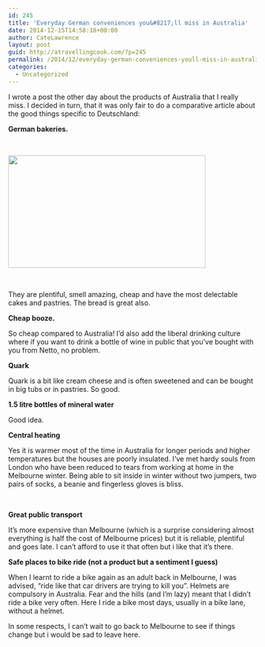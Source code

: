 ```yaml
---
id: 245
title: 'Everyday German conveniences you&#8217;ll miss in Australia'
date: 2014-12-15T14:58:18+00:00
author: CateLawrence
layout: post
guid: http://atravellingcook.com/?p=245
permalink: /2014/12/everyday-german-conveniences-youll-miss-in-australia.html
categories:
  - Uncategorized
---
```


  I wrote a post the other day about the products of Australia that I really miss. I decided in turn, that it was only fair to do a comparative article about the good things specific to Deutschland:





  <b>German bakeries.</b>



  <b> </b>



  <a href="http://4.bp.blogspot.com/-z3nr_MDk7d0/VI880XFqi-I/AAAAAAAAKSY/BtZsJgLBbrk/s1600/freiburgmarketpastries.jpg"><img src="http://4.bp.blogspot.com/-z3nr_MDk7d0/VI880XFqi-I/AAAAAAAAKSY/BtZsJgLBbrk/s1600/freiburgmarketpastries.jpg" alt="" width="400" height="228" border="0" /></a>



  <b> </b>



  They are plentiful, smell amazing, cheap and have the most delectable cakes and pastries. The bread is great also.






  <b>Cheap booze.</b>



  So cheap compared to Australia! I&#8217;d also add the liberal drinking culture where if you want to drink a bottle of wine in public that you&#8217;ve bought with you from Netto, no problem.






  <b>Quark</b>



  Quark is a bit like cream cheese and is often sweetened and can be bought in big tubs or in pastries. So good.






  <b>1.5 litre bottles of mineral water</b>



  Good idea.






  <b>Central heating</b>



  Yes it is warmer most of the time in Australia for longer periods and higher temperatures but the houses are poorly insulated. I&#8217;ve met hardy souls from London who have been reduced to tears from working at home in the Melbourne winter. Being able to sit inside in winter without two jumpers, two pairs of socks, a beanie and fingerless gloves is bliss.



  <b> </b>



  <b>Great public transport</b>



  It&#8217;s more expensive than Melbourne (which is a surprise considering almost everything is half the cost of Melbourne prices) but it is reliable, plentiful and goes late. I can&#8217;t afford to use it that often but i like that it&#8217;s there.






  <b>Safe places to bike ride (not a product but a sentiment I guess)</b>



  When I learnt to ride a bike again as an adult back in Melbourne, I was advised, &#8220;ride like that car drivers are trying to kill you&#8221;. Helmets are compulsory in Australia. Fear and the hills (and I&#8217;m lazy) meant that I didn&#8217;t ride a bike very often. Here I ride a bike most days, usually in a bike lane, without a helmet.






  In some respects, I can&#8217;t wait to go back to Melbourne to see if things change but i would be sad to leave here.
